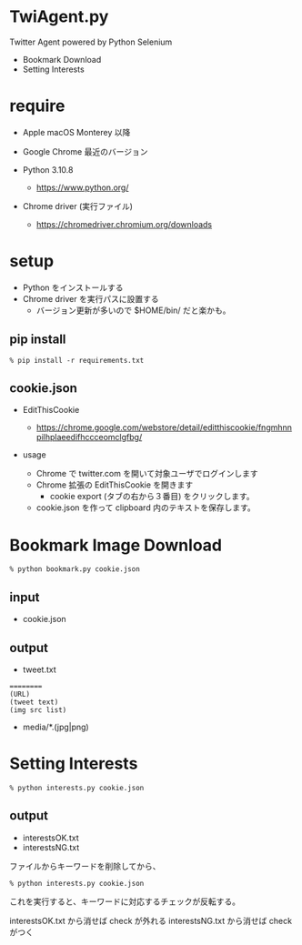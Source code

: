 # TwiAgent.py

Twitter Agent powered by Python Selenium

- Bookmark Download
- Setting Interests

# require

- Apple macOS Monterey 以降

- Google Chrome 最近のバージョン

- Python 3.10.8
  - https://www.python.org/

- Chrome driver (実行ファイル)
  - https://chromedriver.chromium.org/downloads

# setup

- Python をインストールする
- Chrome driver を実行パスに設置する
  - バージョン更新が多いので $HOME/bin/ だと楽かも。

## pip install

```
% pip install -r requirements.txt
```

## cookie.json

- EditThisCookie
  - https://chrome.google.com/webstore/detail/editthiscookie/fngmhnnpilhplaeedifhccceomclgfbg/

- usage
   - Chrome で twitter.com を開いて対象ユーザでログインします
   - Chrome 拡張の EditThisCookie を開きます
      - cookie export (タブの右から３番目) をクリックします。
   - cookie.json を作って clipboard 内のテキストを保存します。

# Bookmark Image Download

```
% python bookmark.py cookie.json
```

## input

- cookie.json

## output

- tweet.txt
```
========
(URL)
(tweet text)
(img src list)
```

- media/*.(jpg|png)

# Setting Interests

```
% python interests.py cookie.json
```

## output

- interestsOK.txt
- interestsNG.txt

ファイルからキーワードを削除してから、

```
% python interests.py cookie.json
```

これを実行すると、キーワードに対応するチェックが反転する。

interestsOK.txt から消せば check が外れる
interestsNG.txt から消せば check がつく
